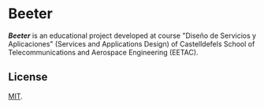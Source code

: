 # Beeter
_**Beeter**_ is an educational project developed at course "Diseño de Servicios y Aplicaciones" (Services and Applications Design) of
 Castelldefels School of Telecommunications and Aerospace Engineering (EETAC).
## License
[MIT](./LICENSE).